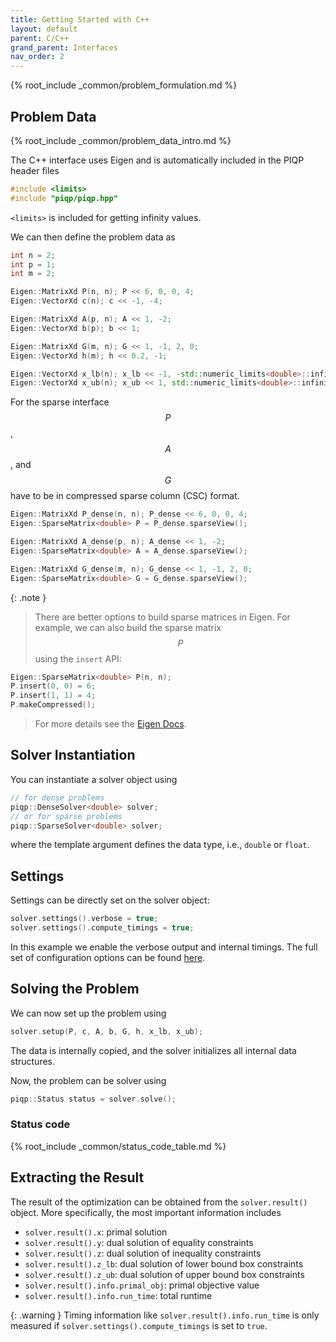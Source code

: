 ```yaml
---
title: Getting Started with C++
layout: default
parent: C/C++
grand_parent: Interfaces
nav_order: 2
---
```


{% root_include _common/problem_formulation.md %}

## Problem Data

{% root_include _common/problem_data_intro.md %}

The C++ interface uses Eigen and is automatically included in the PIQP header files
```c++
#include <limits>
#include "piqp/piqp.hpp"
```
`<limits>` is included for getting infinity values.

We can then define the problem data as

```c++
int n = 2;
int p = 1;
int m = 2;

Eigen::MatrixXd P(n, n); P << 6, 0, 0, 4;
Eigen::VectorXd c(n); c << -1, -4;

Eigen::MatrixXd A(p, n); A << 1, -2;
Eigen::VectorXd b(p); b << 1;

Eigen::MatrixXd G(m, n); G << 1, -1, 2, 0;
Eigen::VectorXd h(m); h << 0.2, -1;

Eigen::VectorXd x_lb(n); x_lb << -1, -std::numeric_limits<double>::infinity();
Eigen::VectorXd x_ub(n); x_ub << 1, std::numeric_limits<double>::infinity();
```

For the sparse interface $$P$$, $$A$$, and $$G$$ have to be in compressed sparse column (CSC) format.

```c++
Eigen::MatrixXd P_dense(n, n); P_dense << 6, 0, 0, 4;
Eigen::SparseMatrix<double> P = P_dense.sparseView();

Eigen::MatrixXd A_dense(p, n); A_dense << 1, -2;
Eigen::SparseMatrix<double> A = A_dense.sparseView();

Eigen::MatrixXd G_dense(m, n); G_dense << 1, -1, 2, 0;
Eigen::SparseMatrix<double> G = G_dense.sparseView();
```

{: .note }
> There are better options to build sparse matrices in Eigen. For example, we can also build the sparse matrix $$P$$ using the `insert` API:
```c++
Eigen::SparseMatrix<double> P(n, n);
P.insert(0, 0) = 6;
P.insert(1, 1) = 4;
P.makeCompressed();
```
> For more details see the [Eigen Docs](https://eigen.tuxfamily.org/dox/group__TutorialSparse.html).

## Solver Instantiation

You can instantiate a solver object using

```c++
// for dense problems
piqp::DenseSolver<double> solver;
// or for sparse problems
piqp::SparseSolver<double> solver;
```

where the template argument defines the data type, i.e., `double` or `float`.

## Settings

Settings can be directly set on the solver object:

```c++
solver.settings().verbose = true;
solver.settings().compute_timings = true;
```

In this example we enable the verbose output and internal timings. The full set of configuration options can be found [here](/interfaces/settings).

## Solving the Problem

We can now set up the problem using

```c++
solver.setup(P, c, A, b, G, h, x_lb, x_ub);
```

The data is internally copied, and the solver initializes all internal data structures.

Now, the problem can be solver using

```c++
piqp::Status status = solver.solve();
```

### Status code

{% root_include _common/status_code_table.md %}

## Extracting the Result

The result of the optimization can be obtained from the `solver.result()` object. More specifically, the most important information includes
* `solver.result().x`: primal solution
* `solver.result().y`: dual solution of equality constraints
* `solver.result().z`: dual solution of inequality constraints
* `solver.result().z_lb`: dual solution of lower bound box constraints
* `solver.result().z_ub`: dual solution of upper bound box constraints
* `solver.result().info.primal_obj`: primal objective value
* `solver.result().info.run_time`: total runtime

{: .warning }
Timing information like `solver.result().info.run_time` is only measured if `solver.settings().compute_timings` is set to `true`.
